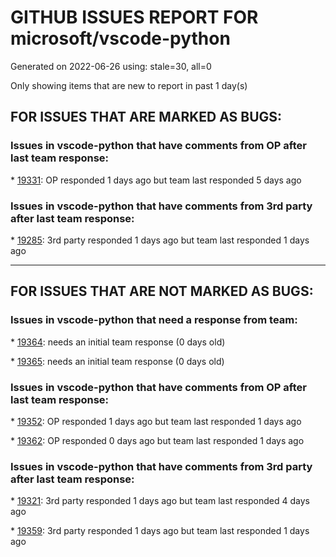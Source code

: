
# GITHUB ISSUES REPORT FOR microsoft/vscode-python


Generated on 2022-06-26 using: stale=30, all=0


Only showing items that are new to report in past 1 day(s)


## FOR ISSUES THAT ARE MARKED AS BUGS:


### Issues in vscode-python that have comments from OP after last team response:


\* [19331](https://github.com/microsoft/vscode-python/issues/19331 "python extension will cause cpu usage arise to 100% while typing."): OP responded 1 days ago but team last responded 5 days ago

### Issues in vscode-python that have comments from 3rd party after last team response:


\* [19285](https://github.com/microsoft/vscode-python/issues/19285 "Test discovery fails with &quot; [n [Error]: & was unexpected at this time.&quot;"): 3rd party responded 1 days ago but team last responded 1 days ago

---

## FOR ISSUES THAT ARE NOT MARKED AS BUGS:


### Issues in vscode-python that need a response from team:


\* [19364](https://github.com/microsoft/vscode-python/issues/19364 "Python makes vscode cpu usage arise to 100% while typing."): needs an initial team response (0 days old)

\* [19365](https://github.com/microsoft/vscode-python/issues/19365 "python / vpython crash in remote environement"): needs an initial team response (0 days old)

### Issues in vscode-python that have comments from OP after last team response:


\* [19352](https://github.com/microsoft/vscode-python/issues/19352 "Python not added as a language mode option after installing Python extension"): OP responded 1 days ago but team last responded 1 days ago

\* [19362](https://github.com/microsoft/vscode-python/issues/19362 "Truncated venv activation script on pwsh"): OP responded 0 days ago but team last responded 1 days ago

### Issues in vscode-python that have comments from 3rd party after last team response:


\* [19321](https://github.com/microsoft/vscode-python/issues/19321 "Allow pytest to be invoked as a module"): 3rd party responded 1 days ago but team last responded 4 days ago

\* [19359](https://github.com/microsoft/vscode-python/issues/19359 "Add support of Nushell"): 3rd party responded 1 days ago but team last responded 1 days ago
